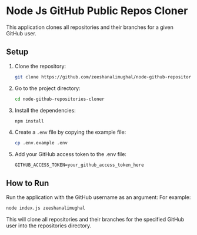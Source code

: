 # Node Js GitHub Public Repos Cloner

This application clones all repositories and their branches for a given GitHub user.

## Setup

1. Clone the repository:
    ```sh
    git clone https://github.com/zeeshanalimughal/node-github-repositories-cloner.git
    ```
    
2.  Go to the project directory:
    ```sh
    cd node-github-repositories-cloner
    ```
3. Install the dependencies:
    ```sh
    npm install
    ```

4. Create a `.env` file by copying the example file:
    ```sh
    cp .env.example .env
    ```

5. Add your GitHub access token to the .env file:
    ```
    GITHUB_ACCESS_TOKEN=your_github_access_token_here
    ```

## How to Run

Run the application with the GitHub username as an argument:
For example:

```sh
node index.js zeeshanalimughal
```

This will clone all repositories and their branches for the specified GitHub user into the repositories directory.